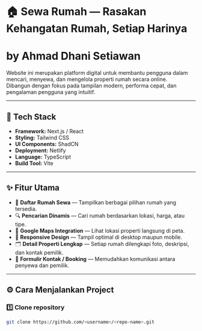 # 🏠 Sewa Rumah — Rasakan Kehangatan Rumah, Setiap Harinya

# by Ahmad Dhani Setiawan

Website ini merupakan platform digital untuk membantu pengguna dalam mencari, menyewa, dan mengelola properti rumah secara online.  
Dibangun dengan fokus pada tampilan modern, performa cepat, dan pengalaman pengguna yang intuitif.

---

## 🚀 Tech Stack

- **Framework:** Next.js / React
- **Styling:** Tailwind CSS
- **UI Components:** ShadCN
- **Deployment:** Netlify
- **Language:** TypeScript
- **Build Tool:** Vite

---

## ✨ Fitur Utama

- 🏡 **Daftar Rumah Sewa** — Tampilkan berbagai pilihan rumah yang tersedia.
- 🔍 **Pencarian Dinamis** — Cari rumah berdasarkan lokasi, harga, atau tipe.
- 📍 **Google Maps Integration** — Lihat lokasi properti langsung di peta.
- 📱 **Responsive Design** — Tampil optimal di desktop maupun mobile.
- 🗂️ **Detail Properti Lengkap** — Setiap rumah dilengkapi foto, deskripsi, dan kontak pemilik.
- 💬 **Formulir Kontak / Booking** — Memudahkan komunikasi antara penyewa dan pemilik.

---

## ⚙️ Cara Menjalankan Project

### 1️⃣ Clone repository

```bash
git clone https://github.com/<username>/<repo-name>.git
```
